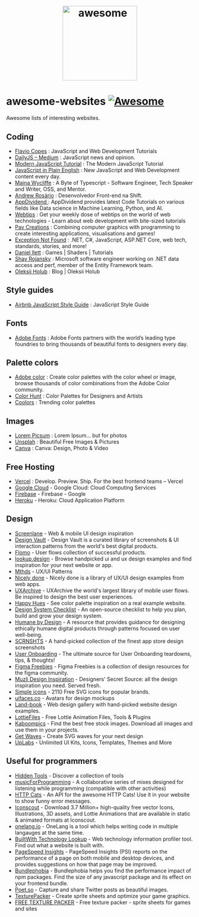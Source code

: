 <h1 align="center">
    <br>
    <img width="200" src="https://raw.githubusercontent.com/sindresorhus/awesome/main/media/logo.svg" alt="awesome">
    <br>
</h1>

# awesome-websites [![Awesome](https://awesome.re/badge.svg)](https://awesome.re)
Awesome lists of interesting websites.

## Coding
- [Flavio Copes](https://flaviocopes.com/) : JavaScript and Web Development Tutorials
- [DailyJS – Medium](https://medium.com/dailyjs) : JavaScript news and opinion.
- [Modern JavaScript Tutorial](https://javascript.info/) : The Modern JavaScript Tutorial
- [JavaScript in Plain English](https://javascript.plainenglish.io/) : New JavaScript and Web Development content every day.
- [Maina Wycliffe](https://mainawycliffe.dev) : A Byte of Typescript - Software Engineer, Tech Speaker and Writer, OSS, and Mentor.
- [Andrew Rosário](https://andrewrosario.medium.com/) : Desenvolvedor Front-end na Shift.
- [AppDividend ](https://appdividend.com/) : AppDividend provides latest Code Tutorials on various fields like Data science in Machine Learning, Python, and AI.
- [Webtips](https://www.webtips.dev/) : Get your weekly dose of webtips on the world of web technologies - Learn about web development with bite-sized tutorials
- [Pav Creations](https://pavcreations.com/) : Combining computer graphics with programming to create interesting applications, visualisations and games!
- [Exception Not Found](https://exceptionnotfound.net/) : .NET, C#, JavaScript, ASP.NET Core, web tech, standards, stories, and more!
- [Daniel Ilett](https://danielilett.com/) : Games | Shaders | Tutorials
- [Shay Rojansky](https://www.roji.org/) : Microsoft software engineer working on .NET data access and perf, member of the Entity Framework team.
- [Oleksii Holub](https://tyrrrz.me/blog) : Blog | Oleksii Holub

## Style guides
- [Airbnb JavaScript Style Guide](https://github.com/airbnb/javascript) : JavaScript Style Guide

## Fonts
- [Adobe Fonts](https://fonts.adobe.com/) : Adobe Fonts partners with the world’s leading type foundries to bring thousands of beautiful fonts to designers every day. 

## Palette colors
- [Adobe color](https://color.adobe.com/pt/explore) : Create color palettes with the color wheel or image, browse thousands of color combinations from the Adobe Color community.
- [Color Hunt](https://colorhunt.co/) : Color Palettes for Designers and Artists
- [Coolors](https://coolors.co/palettes) : Trending color palettes 

## Images
- [Lorem Picsum](https://picsum.photos/) : Lorem Ipsum... but for photos
- [Unsplah](https://unsplash.com/) : Beautiful Free Images & Pictures
- [Canva](https://www.canva.com/) : Canva: Design, Photo & Video

## Free Hosting
- [Vercel](https://vercel.com/) : Develop. Preview. Ship. For the best frontend teams – Vercel
- [Google Cloud](https://cloud.google.com/) - Google Cloud: Cloud Computing Services
- [Firebase](https://firebase.google.com/) - Firebase - Google
- [Heroku](https://www.heroku.com/) - Heroku: Cloud Application Platform

## Design
- [Screenlane](https://screenlane.com/) - Web & mobile UI design inspiration
- [Design Vault](https://designvault.io/) - Design Vault is a curated library of screenshots & UI interaction patterns from the world's best digital products.
- [Flomo](https://www.flomo.design/) - User flows collection of successful products.
- [lookup.design](https://lookup.design/) - Browse handpicked ui and ux design examples and find inspiration for your next website or app.
- [Mthds](https://mthds.co/) - UX/UI Patterns
- [Nicely done](https://nicelydone.club/) - Nicely done is a library of UX/UI design examples from web apps.
- [UXArchive](https://uxarchive.com/) - UXArchive the world's largest library of mobile user flows. Be inspired to design the best user experiences.
- [Happy Hues](https://www.happyhues.co/) - See color palette inspiration on a real example website.
- [Design System Checklist](https://www.designsystemchecklist.com/) - An open-source checklist to help you plan, build and grow your design system.
- [Humane by Design](https://humanebydesign.com/) - A resource that provides guidance for designing ethically humane digital products through patterns focused on user well-being.
- [SCRNSHTS](https://scrnshts.club/) - A hand-picked collection of the finest app store design screenshots
- [User Onboarding](https://www.useronboard.com/) - The ultimate source for User Onboarding teardowns, tips, & thoughts!
- [Figma Freebies](http://www.figmafreebi.es/) - Figma Freebies is a collection of design resources for the figma community.
- [Muzli Design Inspiration](https://muz.li/) - Designers' Secret Source: all the design inspiration you need. Served fresh.
- [Simple icons](https://simpleicons.org/) - 2110 Free SVG icons for popular brands.
- [uifaces.co](https://uifaces.co/) - Avatars for design mockups
- [Land-book](https://land-book.com/) - Web design gallery with hand-picked website design examples.
- [LottieFiles](https://lottiefiles.com/) - Free Lottie Animation Files, Tools & Plugins
- [Kaboompics](https://kaboompics.com/) - Find the best free stock images. Download all images and use them in your projects.
- [Get Waves](https://getwaves.io/) - Create SVG waves for your next design
- [UpLabs](https://www.uplabs.com/) - Unlimited UI Kits, Icons, Templates, Themes and More

## Useful for programmers
- [Hidden Tools](https://hiddentools.dev/) - Discover a collection of tools
- [musicForProgramming](https://musicforprogramming.net) - A collaborative series of mixes designed for listening while programming (compatible with other activities)
- [HTTP Cats](https://http.cat/) - An API for the awesome HTTP Cats! Use it in your website to show funny error messages.
- [Iconscout](https://iconscout.com) - Download 3.7 Million+ high-quality free vector Icons, Illustrations, 3D assets, and Lottie Animations that are available in static & animated formats at Iconscout.
- [onelang.io](https://ide.onelang.io/) - OneLang is a tool which helps writing code in multiple langauges at the same time.
- [BuiltWith Technology Lookup](https://builtwith.com/) - Web technology information profiler tool. Find out what a website is built with.
- [PageSpeed Insights](https://pagespeed.web.dev/) - PageSpeed Insights (PSI) reports on the performance of a page on both mobile and desktop devices, and provides suggestions on how that page may be improved.
- [Bundlephobia](https://bundlephobia.com/) - Bundlephobia helps you find the performance impact of npm packages. Find the size of any javascript package and its effect on your frontend bundle.
- [Poet.so](https://poet.so/) - Capture and share Twitter posts as beautiful images.
- [TexturePacker](https://www.codeandweb.com/texturepacker) - Create sprite sheets and optimize your game graphics.
- [FREE TEXTURE PACKER](https://free-tex-packer.com/app/) - Free texture packer - sprite sheets for games and sites
